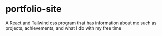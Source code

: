 # portfolio-site
A React and Tailwind css program that has information about me 
such as projects, achievements, and what I do with my free time
